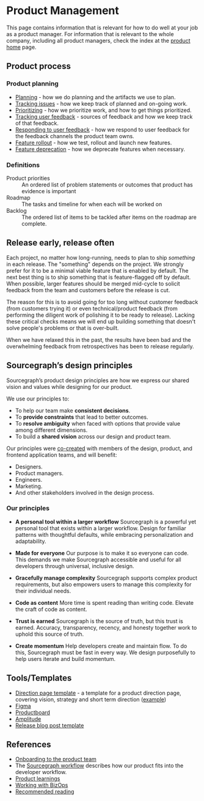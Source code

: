 # Product Management

This page contains information that is relevant for how to do well at your job as a product manager. For information that is relevant to the whole company, including all product managers, check the index at the [product home](../index.md) page.

## Product process

### Product planning

- [Planning](planning.md) - how we do planning and the artifacts we use to plan.
- [Tracking issues](../../engineering/tracking_issues.md) - how we keep track of planned and on-going work.
- [Prioritizing](prioritizing.md) - how we prioritize work, and how to get things prioritized.
- [Tracking user feedback](user_feedback.md) - sources of feedback and how we keep track of that feedback.
- [Responding to user feedback](responding_to_user_feedback.md) - how we respond to user feedback for the feedback channels the product team owns.
- [Feature rollout](rollout_process.md) - how we test, rollout and launch new features.
- [Feature deprecation](deprecation_process.md) - how we deprecate features when necessary.

### Definitions

<dl>
    <dt>Product priorities</dt>
    <dd>An ordered list of problem statements or outcomes that product has evidence is important</dt>
    <dt>Roadmap</dt>
    <dd>The tasks and timeline for when each will be worked on</dt>
    <dt>Backlog</dt>
    <dd>The ordered list of items to be tackled after items on the roadmap are complete.</dt>
</dl>

## Release early, release often

Each project, no matter how long-running, needs to plan to ship _something_ in each release. The "something" depends on the project. We strongly prefer for it to be a minimal viable feature that is enabled by default. The next best thing is to ship something that is feature-flagged off by default. When possible, larger features should be merged mid-cycle to solicit feedback from the team and customers before the release is cut.

The reason for this is to avoid going for too long without customer feedback (from customers trying it) or even technical/product feedback (from performing the diligent work of polishing it to be ready to release). Lacking these critical checks means we will end up building something that doesn't solve people's problems or that is over-built.

When we have relaxed this in the past, the results have been bad and the overwhelming feedback from retrospectives has been to release regularly.

## Sourcegraph’s design principles

Sourcegraph’s product design principles are how we express our shared vision and values while designing for our product.

We use our principles to:

- To help our team make **consistent decisions**.
- To **provide constraints** that lead to better outcomes.
- To **resolve ambiguity** when faced with options that provide value among different dimensions.
- To build a **shared vision** across our design and product team.

Our principles were [co-created](https://docs.google.com/document/d/1zRbtZR68ZITYypSAJJ63Ir_fFPxJfTtidJmsrxUXW7o/edit#) with members of the design, product, and frontend application teams, and will benefit:

- Designers.
- Product managers.
- Engineers.
- Marketing.
- And other stakeholders involved in the design process.

### Our principles

- **A personal tool within a larger workflow**
  Sourcegraph is a powerful yet personal tool that exists within a larger workflow. Design for familiar patterns with thoughtful defaults, while embracing personalization and adaptability.

- **Made for everyone**
  Our purpose is to make it so everyone can code. This demands we make Sourcegraph accessible and useful for all developers through universal, inclusive design.

- **Gracefully manage complexity**
  Sourcegraph supports complex product requirements, but also empowers users to manage this complexity for their individual needs.

- **Code as content**
  More time is spent reading than writing code. Elevate the craft of code as content.

- **Trust is earned**
  Sourcegraph is the source of truth, but this trust is earned. Accuracy, transparency, recency, and honesty together work to uphold this source of truth.

- **Create momentum**
  Help developers create and maintain flow. To do this, Sourcegraph must be fast in every way. We design purposefully to help users iterate and build momentum.

## Tools/Templates

- [Direction page template](https://github.com/sourcegraph/about/blob/main/handbook/product/product_management/direction_template.md) - a template for a product direction page, covering vision, strategy and short term direction ([example](direction_template.md))
- [Figma](https://www.figma.com/files/team/438792081639669302/Sourcegraph)
- [Productboard](https://sourcegraph.productboard.com/)
- [Amplitude](../../ops/bizops/amplitude.md)
- [Release blog post template](./release_blog_post_template.md)

## References

- [Onboarding to the product team](../onboarding/index.md)
- The [Sourcegraph workflow](../../workflow/index.md) describes how our product fits into the developer workflow.
- [Product learnings](product_learning.md)
- [Working with BizOps](../../ops/bizops/index.md#how-to-work-with-us)
- [Recommended reading](../onboarding/recommended_reading.md)
